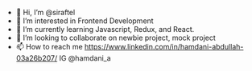 - 👋 Hi, I’m @siraftel
- 👀 I’m interested in Frontend Development
- 🌱 I’m currently learning Javascript, Redux, and React.
- 💞️ I’m looking to collaborate on newbie project, mock project
- 📫 How to reach me https://www.linkedin.com/in/hamdani-abdullah-03a26b207/ IG @hamdani_a

<!---
siraftel/siraftel is a ✨ special ✨ repository because its `README.md` (this file) appears on your GitHub profile.
You can click the Preview link to take a look at your changes.
--->
